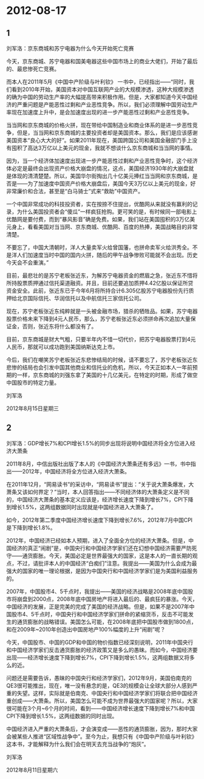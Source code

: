 # 2012-08-17

## 1

刘军洛：京东商城和苏宁电器为什么今天开始死亡竞赛

今天，京东商城、苏宁电器和国美电器这些中国市场上的商业大佬们，开始了最后的、最悲惨死亡竞赛。 

而本人在2011年5月《中国中产阶级与叶利钦》 一书中，已经指出——“同时，我们看到2010年开始，美国资本对中国互联网产业的大规模渗透，这种大规模渗透的确为中国的劳动生产率的大幅提高带来积极作用。但是，大家都知道今天中国经济的严重问题是产能恶性过剩和产业恶性竞争。所以，我们必须理解中国劳动生产率现在加速度上升中，是会加速度出现的进一步产能恶性过剩和产业恶性竞争。

当当网和京东商城的价格火拼，现在带给中国制造业和商业体系的是进一步恶性竞争，但是，当当网和京东商城的主要投资者却是美国资本。那么，我们是应该感谢美国资本“良心大大的好”。如果2011年现在，美国跨国公司和美国金融部门手上没有囤积了高达3万亿以上美元的现金，我就不想谈什么京东商城和当当网的事情。

因为，当一个经济体加速度出现进一步产能恶性过剩和产业恶性竞争时，这个经济体必定是最终会出现资产价格大崩盘的情况，这点，美国经济1930年的大崩盘就是体现的清清楚楚。所以，美国华尔街掏出几十亿美元捧红当当网和京东商城，是否是——为了加速度中国资产价格大崩盘后，美国今天3万亿以上美元的现金，好非常廉价和合法，甚至是“白马骑士”式来“救助”中国资产。

一个中国非常成功的科技投资者，实在按捺不住提出，优酷网从来就没有赢利的记录，为什么美国投资者会“傻瓜”一样疯狂抢购。更可笑的是，有时候同一部电影上优酷网是要付费，而到“暴风影音”确是免费。如果，我们站在美国囤积的3万亿美元身上，看看美国对当当网、京东商城、优酷网、百度的热捧，美国战略目的非常清楚。

不要忘了，中国大清朝时，洋人大量卖军火给曾国藩，也拼命卖军火给洪秀全。不是洋人们加速度当时中国的国内火拼，随后的甲午战争惨败可能就不会出现。历史今天会不会重演。”

目前，最悲壮的是苏宁老板张近东，为解苏宁电器资金的燃眉之急，张近东不惜将所持股票质押通过信托渠道融资。并且，目前还要追加质押4.42亿股以保证所贷资金安全。此前，张近东已于今年6月将所持合计6.305亿股苏宁电器股份先行质押给北京国际信托、华润信托以及中航信托三家信托公司。

现在，苏宁老板张近东纯粹就是一头被金融市场，猎杀的牺牲品。如果，苏宁电器股票价格未来下降到4元人民币，那么，苏宁老板张近东必须拼命再次追加大量保证金，否则，张近东将什么都没有了。

目前，京东商城是财大气粗，只要半年内不惜一切代价，把苏宁电器股票打到4元人民币，那就可以成功跑到美国纳斯达克上市。

今后，我们在嘲笑苏宁老板张近东悲惨结局的时候，请不要忘了，苏宁老板张近东悲惨的结局也会引发中国其他商业和信托业的危机，所以，今天正如本人一年前预期的一样，京东商城的刘强东拿了美国的十几亿美元，在特定的时期，形成了做空中国股市的特定力量。

刘军洛

2012年8月15日星期三

## 2

刘军洛：GDP增长7%和CPI增长1.5%的同步出现将说明中国经济将全方位进入经济大萧条

2011年8月，中信出版社出版了本人的《中国经济大萧条还有多远》一书，书中指出——2012年，中国经济将全方位进入经济大萧条。

在2011年12月，“网易读书”的采访中，“网易读书”提出：“关于说大萧条爆发，大萧条又该如何界定？”当时，本人回答指出——不同经济体的大萧条定义是不同的，中国经济大萧条的基本定义应该是，经济增长速度下降到增长7%，CPI下降到增长1.5%，这两组数据同时出现就是中国经济进入大萧条了。

如今，2012年第二季度中国经济增长速度下降到增长7.6%，2012年7月中国CPI是下降到增长1.8%。

2012年，中国经济已经如本人预期，进入了全面全方位的经济大萧条。但是，中国经济的真正“闹剧”是，中国央行和中国经济学家们还在幻想中国经济需要严防死守——通货膨胀。今天，美国必定是世界最强大的国家，这是本人的一直长期的观点，不过，请批评本人的中国经济“白痴们”注意。我提出——美国为什么会成为最强大的国家的唯一理论根据，是因为中国央行和中国经济学家们是为美国利益服务的。

2007年，中国股市4、5千点时，我提出——美国的经济战略是2008年底中国股市将崩盘到2000点，2008年底中国房地产将进入最后的、最疯狂的暴涨。今天，中国经济的发展，正是完美的完成了美国的经济战略。但是，如果不是2007年中国股市4、5千点时，中国央行和中国经济学家们拼命的紧缩货币，反击不可能发生的通货膨胀的战略错误。美国怎么可能，在2008年底把中国股市做到1800点，和在2009年~2010年创造出中国房地产100%幅度的上升“闹剧”呢？

今天，中国股市、中国的GDP和中国的物价指数已经深刻说明，2011年中国央行和中国经济学家们反击通货膨胀的经济政策又是多么的愚昧。而如今，中国经济要出现——经济增长速度下降到增长7%，CPI下降到增长1.5%，这两组数据又将多么的近。

问题还是需要告诉，愚昧的中国央行和经济学家们，2012年9月，美国伯南克的QE3很可能推出，现在，唯一没有悬念的是，QE3的规模会让全球大部分人感到严重的失望。这样，实际就是伯南克、中国央行和中国经济学家们将联合把中国经济重创成——大萧条。所以，美国怎么可能不成为世界最强大的国家呢？所以，大家很可能在3个月~6个月的时间，看到——中国经济增长速度下降到增长7%和中国CPI下降到增长1.5%，这两组数据的同时出现。

中国经济进入严重的大萧条后，才会演变成——恶性的通货膨胀，因为，那时大家会被某些人推进“区域性战争中”。至今为止，我想只有《中国中产阶级与叶利钦》这本书，才能解释为什么我们会在明天去充当战争的“炮灰”。

刘军洛

2012年8月11日星期六

